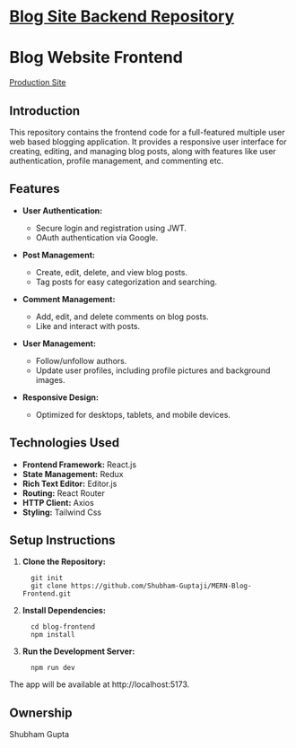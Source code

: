 # [Blog Site Backend Repository](https://github.com/Shubham-Guptaji/MERN-Blog-Backend)

# Blog Website Frontend

[Production Site](https://blog.alcodemy.tech)

## Introduction

This repository contains the frontend code for a full-featured multiple user web based blogging application. It provides a responsive user interface for creating, editing, and managing blog posts, along with features like user authentication, profile management, and commenting etc.

## Features

- **User Authentication:**
  - Secure login and registration using JWT.
  - OAuth authentication via Google.

- **Post Management:**
  - Create, edit, delete, and view blog posts.
  - Tag posts for easy categorization and searching.

- **Comment Management:**
  - Add, edit, and delete comments on blog posts.
  - Like and interact with posts.

- **User Management:**
  - Follow/unfollow authors.
  - Update user profiles, including profile pictures and background images.

- **Responsive Design:**
  - Optimized for desktops, tablets, and mobile devices.

## Technologies Used

- **Frontend Framework:** React.js
- **State Management:** Redux
- **Rich Text Editor:** Editor.js
- **Routing:** React Router
- **HTTP Client:** Axios
- **Styling:** Tailwind Css

## Setup Instructions

1. **Clone the Repository:**

   ```
     git init
     git clone https://github.com/Shubham-Guptaji/MERN-Blog-Frontend.git
   ```
   
2. **Install Dependencies:**
   ```
     cd blog-frontend
     npm install
   ```
   
3. **Run the Development Server:**
   ```
     npm run dev
   ```

The app will be available at http://localhost:5173.

## Ownership
Shubham Gupta


